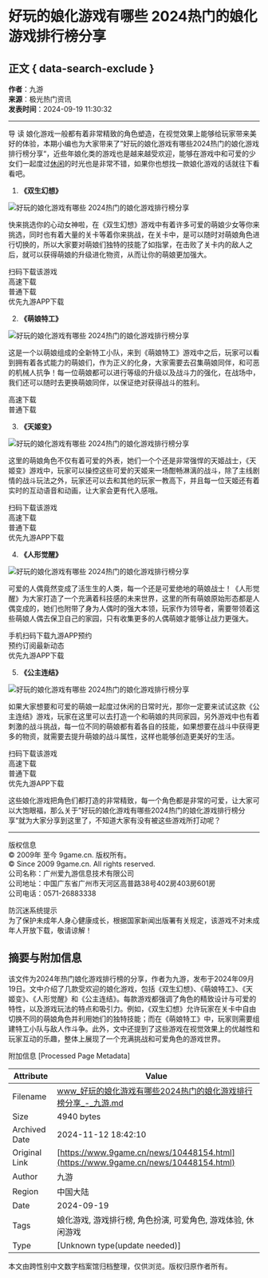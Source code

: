 # 好玩的娘化游戏有哪些 2024热门的娘化游戏排行榜分享

## 正文 { data-search-exclude }


**作者**：九游  
**来源**：极光热门资讯  
**发表时间**：2024-09-19 11:30:32  

---

导 读 娘化游戏一般都有着非常精致的角色塑造，在视觉效果上能够给玩家带来美好的体验，本期小编也为大家带来了”好玩的娘化游戏有哪些2024热门的娘化游戏排行榜分享“，近些年娘化类的游戏也是越来越受欢迎，能够在游戏中和可爱的少女们一起度过[休闲](https://www.9game.cn/topic/xiuxianlei/)的时光也是非常不错，如果你也想找一款娘化游戏的话就往下看看吧。

1. **《双生幻想》**

![好玩的娘化游戏有哪些 2024热门的娘化游戏排行榜分享](https://media.9game.cn/gamebase/ieu-eagle-docking-service/images/20240919/3/19/473d03859e88d2d25b0dc8b9a26c9285.png)

快来挑选你的心动女神啦，在《双生幻想》游戏中有着许多可爱的萌娘少女等你来挑选，同时也有着大量的关卡等着你来挑战，在关卡中，是可以随时对萌娘角色进行切换的，所以大家要对萌娘们独特的技能了如指掌，在击败了关卡内的敌人之后，就可以获得萌娘的升级进化物资，从而让你的萌娘更加强大。

扫码下载该游戏  
高速下载  
普通下载  
优先九游APP下载  

2. **《萌娘特工》**

![好玩的娘化游戏有哪些 2024热门的娘化游戏排行榜分享](https://media.9game.cn/gamebase/ieu-eagle-docking-service/images/20240919/6/22/16e62babdb89518087ff7dacd3209f99.jpeg)

这是一个以萌娘组成的全新特工小队，来到《萌娘特工》游戏中之后，玩家可以看到拥有着各式能力的萌娘们，作为正义的化身，大家需要去召集萌娘同伴，和可恶的机械人抗争！每一位萌娘都可以进行等级的升级以及战斗力的强化，在战场中，我们还可以随时去更换萌娘同伴，以保证绝对获得战斗的胜利。

高速下载  
普通下载  

3. **《天姬变》**

![好玩的娘化游戏有哪些 2024热门的娘化游戏排行榜分享](https://media.9game.cn/gamebase/ieu-eagle-docking-service/images/20240919/0/16/2730143ebf4ff58f32972bf3d1e56d42.png)

这里的萌娘角色不仅有着可爱的外表，她们一个个还是非常强悍的天姬战士，《天姬变》游戏中，玩家可以操控这些可爱的天姬来一场酣畅淋漓的战斗，除了主线剧情的战斗玩法之外，玩家还可以去和其他的玩家一教高下，并且每一位天姬还有着实时的互动语音和动画，让大家会更有代入感哦。

扫码下载该游戏  
高速下载  
普通下载  
优先九游APP下载  

4. **《人形觉醒》**

![好玩的娘化游戏有哪些 2024热门的娘化游戏排行榜分享](https://media.9game.cn/gamebase/ieu-eagle-docking-service/images/20240919/12/12/a67071b4f48bca2db1fca8beb7cbd5ad.jpeg)

可爱的人偶竟然变成了活生生的人类，每一个还是可爱绝地的萌娘战士！《人形觉醒》为大家打造了一个充满着科技感的未来世界，这里的所有萌娘原始形态都是人偶变成的，她们也附带了身为人偶时的强大本领，玩家作为领导者，需要带领着这些萌娘人偶去保卫自己的家园，只有收集更多的人偶萌娘才能够让战力更强大。

手机扫码下载九游APP预约  
预约订阅最新动态  
优先九游APP下载  

5. **《公主连结》**

![好玩的娘化游戏有哪些 2024热门的娘化游戏排行榜分享](https://media.9game.cn/gamebase/ieu-eagle-docking-service/images/20240919/2/18/9982990fb89a8f45112ef97742c936d6.png)

如果大家想要和可爱的萌娘一起度过休闲的日常时光，那你一定要来试试这款《公主连结》游戏，玩家在这里可以去打造一个和萌娘的共同家园，另外游戏中也有着刺激的战斗挑战，每一位不同的萌娘都有着各自的技能，如果想要在战斗中获得更多的物资，就需要去提升萌娘的战斗属性，这样也能够创造更美好的生活。

扫码下载该游戏  
高速下载  
普通下载  
优先九游APP下载  

这些娘化游戏把角色们都打造的非常精致，每一个角色都是非常的可爱，让大家可以大饱眼福，那么关于”好玩的娘化游戏有哪些2024热门的娘化游戏排行榜分享“就为大家分享到这里了，不知道大家有没有被这些游戏所打动呢？

---

版权信息  
© 2009年 至今 9game.cn. 版权所有。  
© Since 2009 9game.cn. All rights reserved.  
公司名称：广州爱九游信息技术有限公司  
公司地址：中国广东省广州市天河区高普路38号402房403房601房  
公司电话：0571-26883338  

防沉迷系统提示  
为了保护未成年人身心健康成长，根据国家新闻出版署有关规定，该游戏不对未成年人开放下载，敬请谅解！

## 摘要与附加信息

<!-- tcd_abstract -->
该文件为2024年热门娘化游戏排行榜的分享，作者为九游，发布于2024年09月19日。文中介绍了几款受欢迎的娘化游戏，包括《双生幻想》、《萌娘特工》、《天姬变》、《人形觉醒》和《公主连结》。每款游戏都强调了角色的精致设计与可爱的特性，以及游戏玩法的特点和吸引力。例如，《双生幻想》允许玩家在关卡中自由切换不同的萌娘角色并利用她们的独特技能；而在《萌娘特工》中，玩家则需要组建特工小队与敌人作斗争。此外，文中还提到了这些游戏在视觉效果上的优越性和玩家互动的乐趣，整体上展现了一个充满挑战和可爱角色的游戏世界。
<!-- tcd_abstract_end -->

附加信息 [Processed Page Metadata]

| Attribute       | Value                                  |
|-----------------|----------------------------------------|
| Filename        | www_好玩的娘化游戏有哪些2024热门的娘化游戏排行榜分享_-_九游.md                             |
| Size            | 4940 bytes                           |
| Archived Date   | 2024-11-12 18:42:10                             |
| Original Link   | [https://www.9game.cn/news/10448154.html](https://www.9game.cn/news/10448154.html)                       |
| Author          | 九游                               |
| Region          | 中国大陆                               |
| Date            | 2024-09-19                                 |
| Tags            | 娘化游戏, 游戏排行榜, 角色扮演, 可爱角色, 游戏体验, 休闲游戏                                 |
| Type            | [Unknown type(update needed)]                                 |
<!-- tcd_table_end -->

本文由跨性别中文数字档案馆归档整理，仅供浏览。版权归原作者所有。
